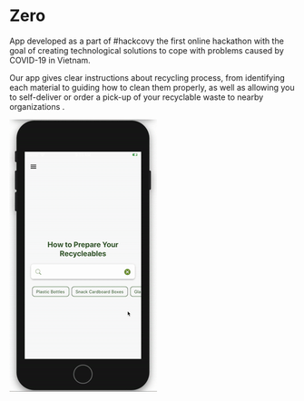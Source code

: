 # Zero

App developed as a part of #hackcovy the first online hackathon with the goal of creating technological solutions to cope with problems caused by COVID-19 in Vietnam.

Our app gives clear instructions about recycling process, from identifying each material to guiding how to clean them properly, as well as allowing you to self-deliver or order a pick-up of your recyclable waste to nearby organizations .

![](Screen-Recording-2020-04-26-at-9.gif)

